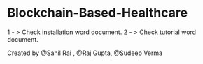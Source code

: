 # Blockchain-Based-Healthcare
1 - > Check installation word document.
2 - > Check tutorial word document.


Created by @Sahil Rai , @Raj Gupta, @Sudeep Verma
